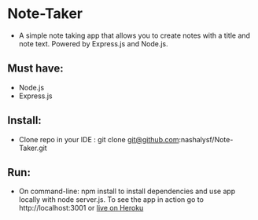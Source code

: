 # Note-Taker
* A simple note taking app that allows you to create notes with a title and note text. Powered by Express.js and Node.js.
## Must have:
* Node.js
* Express.js
## Install:
* Clone repo in your IDE : git clone git@github.com:nashalysf/Note-Taker.git
## Run:
* On command-line: npm install to install dependencies and use app locally with node server.js. To see the app in action go to http://localhost:3001 or [live on Heroku](https://note-taker-08.herokuapp.com/)
